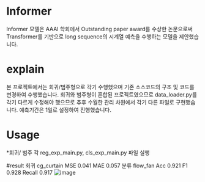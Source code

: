 # Informer
 Informer 모델은 AAAI 학회에서 Outstanding paper award를 수상한 논문으로써  Transformer를 기반으로 long sequence의 시계열 예측을 수행하는 모델을 제안했습니다.

# explain
본 프로젝트에서는 회귀/범주형으로 각기 수행했으며 기존 소스코드의 구조 및 코드를 변경하여 수행했습니다.
회귀와 범주형이 혼합된 프로젝트였으므로 data_loader.py를 각기 다르게 수정해야 했으므로 추후 수월한 관리 차원에서 각기 다른 파일로 구현했습니다.
예측기간은 1일로 설정하여 진행했습니다.

# Usage
*회귀/ 범주
각 reg_exp_main.py, cls_exp_main.py 파일 실행 

#result
회귀	cg_curtain
MSE	0.041
MAE	0.057
분류	flow_fan
Acc	0.921
F1	0.928
Recall	0.917
![image](https://user-images.githubusercontent.com/69567516/208602183-cf2ccf20-011d-4c5c-bafb-675df48ceb96.png)
